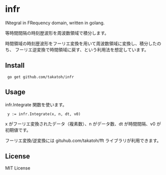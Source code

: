 # infr
INtegral in FRequency domain, written in golang.

等時間間隔の時刻歴波形を周波数領域で積分します。

時間領域の時刻歴波形をフーリエ変換を用いて周波数領域に変換し、積分したのち、
フーリエ逆変換で時間領域に戻す、という利用法を想定しています。

## Install
``` go get github.com/takatoh/infr```

## Usage
infr.Integrate 関数を使います。

``` y := infr.Integrate(x, n, dt, v0)```

x がフーリエ変換されたデータ（複素数）、n がデータ数、dt が時間間隔、v0 が初期値です。

フーリエ変換/逆変換には gituhub.com/takatoh/fft ライブラリが利用できます。

## License
MIT License
